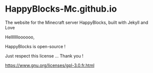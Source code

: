 # HappyBlocks-Mc.github.io
The website for the Minecraft server HappyBlocks, built with Jekyll and Love

Hellllllloooooo,

HappyBlocks is open-source !

Just respect this license ...
Thank you !

https://www.gnu.org/licenses/gpl-3.0.fr.html
